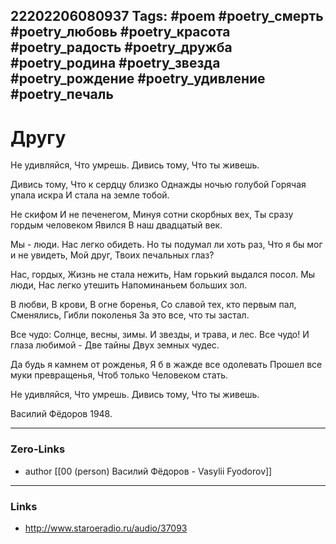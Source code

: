 22202206080937
Tags: #poem #poetry_смерть #poetry_любовь #poetry_красота #poetry_радость #poetry_дружба #poetry_родина #poetry_звезда #poetry_рождение #poetry_удивление #poetry_печаль
---
# Другу
Не удивляйся,
Что умрешь.
Дивись тому,
Что ты живешь.

Дивись тому,
Что к сердцу близко
Однажды ночью голубой
Горячая упала искра
И стала на земле тобой.

Не скифом
И не печенегом,
Минуя сотни скорбных вех,
Ты сразу гордым человеком
Явился
В наш двадцатый век.

Мы - люди.
Нас легко обидеть.
Но ты подумал ли хоть раз,
Что я бы мог и не увидеть,
Мой друг,
Твоих печальных глаз?

Нас, гордых,
Жизнь не стала нежить,
Нам горький выдался посол.
Мы люди,
Нас легко утешить
Напоминаньем больших зол.

В любви,
В крови,
В огне боренья,
Со славой тех, кто первым пал,
Сменялись,
Гибли поколенья
За это все, что ты застал.

Все чудо:
Солнце, весны, зимы.
И звезды, и трава, и лес.
Все чудо!
И глаза любимой -
Две тайны
Двух земных чудес.

Да будь я камнем от рожденья,
Я б в жажде все одолевать
Прошел все муки превращенья,
Чтоб только
Человеком стать.

Не удивляйся,
Что умрешь.
Дивись тому,
Что ты живешь.

Василий Фёдоров 1948.

---
### Zero-Links
- author [[00 (person) Василий Фёдоров - Vasylii Fyodorov]]
---
### Links
- http://www.staroeradio.ru/audio/37093